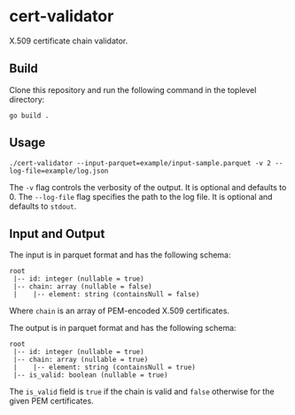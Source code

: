 # cert-validator
X.509 certificate chain validator.

## Build
Clone this repository and run the following command in the toplevel directory:
```shell
go build .
```
## Usage
```shell
./cert-validator --input-parquet=example/input-sample.parquet -v 2 --log-file=example/log.json
```
The ```-v``` flag controls the verbosity of the output.
It is optional and defaults to 0.
The ```--log-file``` flag specifies the path to the log file.
It is optional and defaults to ```stdout```.

## Input and Output
The input is in parquet format and has the following schema:
```
root
 |-- id: integer (nullable = true)
 |-- chain: array (nullable = false)
 |    |-- element: string (containsNull = false)
```
Where ```chain``` is an array of PEM-encoded X.509 certificates.

The output is in parquet format and has the following schema:
```
root
 |-- id: integer (nullable = true)
 |-- chain: array (nullable = true)
 |    |-- element: string (containsNull = true)
 |-- is_valid: boolean (nullable = true)
```

The ```is_valid``` field is ```true``` if the chain is valid and ```false``` otherwise for the given PEM certificates.
